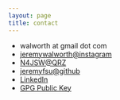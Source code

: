 ```yaml
---
layout: page
title: contact
---
```

- walworth at gmail dot com
- [jeremywalworth@instagram](https://www.instagram.com/jeremywalworth/)
- [N4JSW@QRZ](https://www.qrz.com/lookup/n4jsw)
- [jeremyfsu@github](https://github.com/jeremyfsu)
- [LinkedIn](https://www.linkedin.com/in/jeremy-walworth-0b23374)
- [GPG Public
  Key](https://keys.openpgp.org/vks/v1/by-fingerprint/74ED78843B781DA87093193576F6F001D23D4C79)
